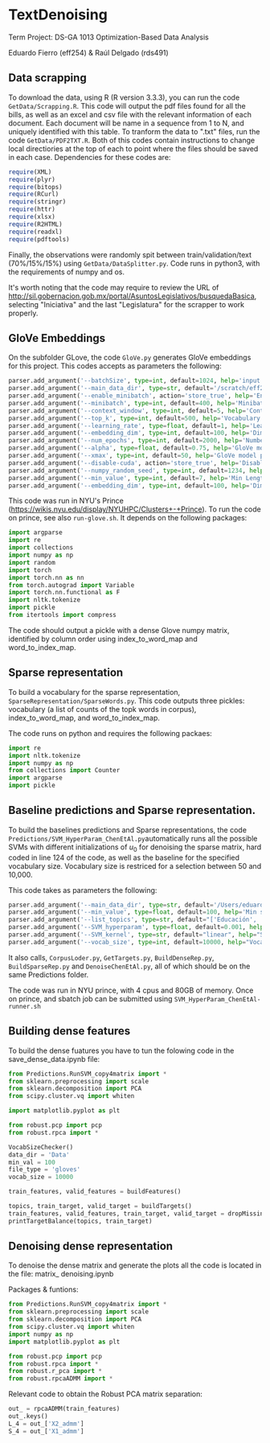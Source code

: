 # TextDenoising

Term Project: DS-GA 1013 Optimization-Based Data Analysis

Eduardo Fierro (eff254) & Raúl Delgado (rds491)

## Data scrapping

To download the data, using R (R version 3.3.3), you can run the code `GetData/Scrapping.R`. This code will output the pdf files found for all the bills, as well as an excel and csv file with the relevant information of each document. Each document will be name in a sequence from 1 to N, and uniquely identified with this table. To tranform the data to ".txt" files, run the code `GetData/PDF2TXT.R`. Both of this codes contain instructions to change local directiories at the top of each to point where the files should be saved in each case. Dependencies for these codes are:

```R
require(XML)
require(plyr)
require(bitops)
require(RCurl)
require(stringr)
require(httr)
require(xlsx)
require(R2HTML)
require(readxl)
require(pdftools)
```

Finally, the observations were randomly spit between train/validation/text (70%/15%/15%) using `GetData/DataSplitter.py`. Code runs in python3, with the requirements of numpy and os. 

It's worth noting that the code may require to review the URL of http://sil.gobernacion.gob.mx/portal/AsuntosLegislativos/busquedaBasica, selecting "Iniciativa" and the last "Legislatura" for the scrapper to work properly. 

## GloVe Embeddings

On the subfolder GLove, the code `GloVe.py` generates GloVe embeddings for this project. This codes accepts as parameters the following: 

```python
parser.add_argument('--batchSize', type=int, default=1024, help='input batch size')
parser.add_argument('--main_data_dir', type=str, default='/scratch/eff254/Optimization/Data/', help='input batch size')
parser.add_argument('--enable_minibatch', action='store_true', help='Enables minibatch to the size of --minibatch')
parser.add_argument('--minibatch', type=int, default=400, help='Minibatch (examples to take) for tryouts. Works only if --enable_minibatch')
parser.add_argument('--context_window', type=int, default=5, help='Context Window for Glove Vectors')
parser.add_argument('--top_k', type=int, default=500, help='Vocabulary Size (Top words form)')
parser.add_argument('--learning_rate', type=float, default=1, help='Learning Rate for SGD step on Glove')
parser.add_argument('--embedding_dim', type=int, default=100, help='Dimension of each embedding vector')
parser.add_argument('--num_epochs', type=int, default=2000, help='Number of Epochs')
parser.add_argument('--alpha', type=float, default=0.75, help='GloVe model parameter')
parser.add_argument('--xmax', type=int, default=50, help='GloVe model parameter')
parser.add_argument('--disable-cuda', action='store_true', help='Disable CUDA')
parser.add_argument('--numpy_random_seed', type=int, default=1234, help='Random Seed when minibatch < len(data)')
parser.add_argument('--min_value', type=int, default=7, help='Min Length of sentences. 99 or more = No trimming. Default=7')
parser.add_argument('--embedding_dim', type=int, default=100, help='Dimension of each embedding vector')
```

This code was run in NYU's Prince (https://wikis.nyu.edu/display/NYUHPC/Clusters+-+Prince). To run the code on prince, see also ``run-glove.sh``. It depends on the following packages: 

```python
import argparse
import re
import collections
import numpy as np
import random
import torch
import torch.nn as nn
from torch.autograd import Variable
import torch.nn.functional as F
import nltk.tokenize
import pickle
from itertools import compress
```

The code should output a pickle with a dense Glove numpy matrix, identified by column order using index_to_word_map and word_to_index_map.

## Sparse representation

To build a vocabulary for the sparse representation, ``SparseRepresentation/SparseWords.py``. This code outputs three pickles: vocabulary (a list of counts of the topk words in corpus), index_to_word_map, and word_to_index_map. 

The code runs on python and requires the following packaes: 

```python
import re
import nltk.tokenize
import numpy as np
from collections import Counter
import argparse
import pickle
```
## Baseline predictions and Sparse representation. 

To build the baselines predictions and Sparse representations, the code ``Predictions/SVM_HyperParam_ChenEtAl.py``automatically runs all the possible SVMs with different initializations of $u_0$ for denoising the sparse matrix, hard coded in line 124 of the code, as well as the baseline for the specified vocabulary size. Vocabulary size is restriced for a selection between 50 and 10,000. 

This code takes as parameters the following: 
```python
parser.add_argument('--main_data_dir', type=str, default='/Users/eduardofierro/Google Drive/TercerSemetre/Optimization/Project/Data/', help='Main data dir')
parser.add_argument('--min_value', type=float, default=100, help='Min sentence length to consider (if >99, the command is overwritten')
parser.add_argument('--list_topics', type=str, default="['Educación', 'Campo', 'Sistema Financiero', 'Electoral', 'Derechos Humanos', 'Medio Ambiente', 'Laboral']", help='A list of topics to chose from, as string')
parser.add_argument('--SVM_hyperparam', type=float, default=0.001, help='SVM hyperparam (for all topics)')
parser.add_argument('--SVM_kernel', type=str, default="linear", help="SVM kernel. Default = linear; Must be ‘linear’, ‘poly’, ‘rbf’, ‘sigmoid’, ‘precomputed’ or a callable ")
parser.add_argument('--vocab_size', type=int, default=10000, help="Vocabulary size to use for classification task")
```
It also calls, ```CorpusLoder.py```, ```GetTargets.py```, ```BuildDenseRep.py```, ```BuildSparseRep.py``` and ```DenoiseChenEtAl.py```, all of which should be on the same Predictions folder. 

The code was run in NYU prince, with 4 cpus and 80GB of memory. Once on prince, and sbatch job can be submitted using ```SVM_HyperParam_ChenEtAl-runner.sh```

## Building dense features

To build the dense fuatures you have to tun the folowing code in the save_dense_data.ipynb file:
```python
from Predictions.RunSVM_copy4matrix import *
from sklearn.preprocessing import scale
from sklearn.decomposition import PCA
from scipy.cluster.vq import whiten

import matplotlib.pyplot as plt

from robust.pcp import pcp
from robust.rpca import *

VocabSizeChecker()
data_dir = 'Data'
min_val = 100
file_type = 'gloves'
vocab_size = 10000

train_features, valid_features = buildFeatures()

topics, train_target, valid_target = buildTargets()
train_features, valid_features, train_target, valid_target = dropMissing(train_features, valid_features, train_target, valid_target)
printTargetBalance(topics, train_target)
```

## Denoising dense representation

To denoise the dense matrix and generate the plots all the code is located in the file: matrix_ denoising.ipynb 

Packages & funtions:

```python
from Predictions.RunSVM_copy4matrix import *
from sklearn.preprocessing import scale
from sklearn.decomposition import PCA
from scipy.cluster.vq import whiten
import numpy as np
import matplotlib.pyplot as plt

from robust.pcp import pcp
from robust.rpca import *
from robust.r_pca import *
from robust.rpcaADMM import *
```
Relevant code to obtain the Robust PCA matrix separation:
```python
out_ = rpcaADMM(train_features)
out_.keys()
L_4 = out_['X2_admm']
S_4 = out_['X1_admm']
```



